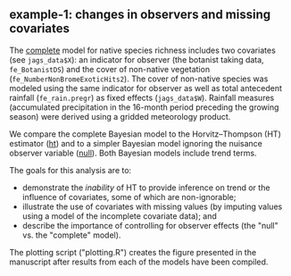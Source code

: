 ## example-1: changes in observers and missing covariates

The [complete](complete/) model for native species richness includes two
covariates (see `jags_data$X`): an indicator for observer (the botanist taking
data, `fe_BotanistDS`) and the cover of non-native vegetation
(`fe_NumberNonBromeExoticHits2`). The cover of non-native species was modeled
using the same indicator for observer as well as total antecedent rainfall
(`fe_rain.pregr`) as fixed effects (`jags_data$W`). Rainfall measures
(accumulated precipitation in the 16-month period preceding the growing season)
were derived using a gridded meteorology product.

We compare the complete Bayesian model to the Horvitz–Thompson (HT) estimator
([ht](ht/)) and to a simpler Bayesian model ignoring the nuisance observer
variable ([null](null/)). Both Bayesian models include trend terms.

The goals for this analysis are to:
* demonstrate the _inability_ of HT to provide inference on trend or the
influence of covariates, some of which are non-ignorable;
* illustrate the use of covariates with missing values (by imputing values using
a model of the incomplete covariate data); and
* describe the importance of controlling for observer effects (the "null" vs.
the "complete" model).

The plotting script ("plotting.R") creates the figure presented in the
manuscript after results from each of the models have been compiled.

